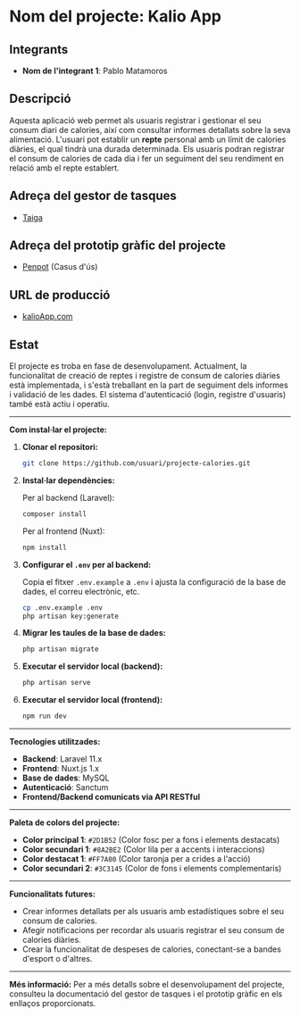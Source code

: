 # **Nom del projecte: Kalio App**

## Integrants
- **Nom de l'integrant 1**: Pablo Matamoros

## Descripció
Aquesta aplicació web permet als usuaris registrar i gestionar el seu consum diari de calories, així com consultar informes detallats sobre la seva alimentació. L'usuari pot establir un **repte** personal amb un límit de calories diàries, el qual tindrà una durada determinada. Els usuaris podran registrar el consum de calories de cada dia i fer un seguiment del seu rendiment en relació amb el repte establert.

## Adreça del gestor de tasques
- [Taiga](https://tree.taiga.io/project/a19pabmatpav-tr3mini-mvpkalioapp/timeline)

## Adreça del prototip gràfic del projecte
- [Penpot](https://design.penpot.app/#/view?file-id=e3472dad-8d1d-80d6-8005-d3600318f8f0&page-id=e3472dad-8d1d-80d6-8005-d3600318f8f1&section=interactions&index=0&share-id=7e5a2fce-ccc0-804a-8005-d50a692b6a78) (Casus d'ús)

## URL de producció
- [kalioApp.com](proximament...)

## Estat
El projecte es troba en fase de desenvolupament. Actualment, la funcionalitat de creació de reptes i registre de consum de calories diàries està implementada, i s'està treballant en la part de seguiment dels informes i validació de les dades. El sistema d'autenticació (login, registre d'usuaris) també està actiu i operatiu.

---

**Com instal·lar el projecte:**

1. **Clonar el repositori:**

   ```bash
   git clone https://github.com/usuari/projecte-calories.git
   ```

2. **Instal·lar dependències:**
   
   Per al backend (Laravel):
   ```bash
   composer install
   ```

   Per al frontend (Nuxt):
   ```bash
   npm install
   ```

3. **Configurar el `.env` per al backend:**

   Copia el fitxer `.env.example` a `.env` i ajusta la configuració de la base de dades, el correu electrònic, etc.

   ```bash
   cp .env.example .env
   php artisan key:generate
   ```

4. **Migrar les taules de la base de dades:**

   ```bash
   php artisan migrate
   ```

5. **Executar el servidor local (backend):**
   
   ```bash
   php artisan serve
   ```

6. **Executar el servidor local (frontend):**

   ```bash
   npm run dev
   ```

---

**Tecnologies utilitzades:**

- **Backend**: Laravel 11.x
- **Frontend**: Nuxt.js 1.x
- **Base de dades**: MySQL
- **Autenticació**: Sanctum
- **Frontend/Backend comunicats via API RESTful**

---

**Paleta de colors del projecte:**

- **Color principal 1**: `#2D1B52` (Color fosc per a fons i elements destacats)
- **Color secundari 1**: `#8A2BE2` (Color lila per a accents i interaccions)
- **Color destacat 1**: `#FF7A00` (Color taronja per a crides a l'acció)
- **Color secundari 2**: `#3C3145` (Color de fons i elements complementaris)

---

**Funcionalitats futures:**

- Crear informes detallats per als usuaris amb estadístiques sobre el seu consum de calories.
- Afegir notificacions per recordar als usuaris registrar el seu consum de calories diàries.
- Crear la funcionalitat de despeses de calories, conectant-se a bandes d'esport o d'altres.

---

**Més informació:**
Per a més detalls sobre el desenvolupament del projecte, consulteu la documentació del gestor de tasques i el prototip gràfic en els enllaços proporcionats.
```

